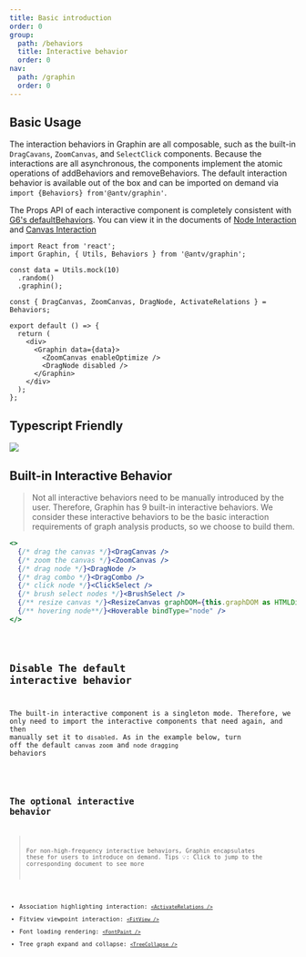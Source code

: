 ```yaml
---
title: Basic introduction
order: 0
group:
  path: /behaviors
  title: Interactive behavior
  order: 0
nav:
  path: /graphin
  order: 0
---
```


## Basic Usage

The interaction behaviors in Graphin are all composable, such as the built-in `DragCavans`, `ZoomCanvas`, and `SelectClick` components. Because the interactions are all asynchronous, the components implement the atomic operations of addBehaviors and removeBehaviors. The default interaction behavior is available out of the box and can be imported on demand via `import {Behaviors} from'@antv/graphin'`.

The Props API of each interactive component is completely consistent with [G6's defaultBehaviors](https://g6.antv.vision/en/docs/manual/middle/states/defaultBehavior). You can view it in the documents of [Node Interaction](/en-US/graphin/behaviors/node) and [Canvas Interaction](/en-US/graphin/behaviors/canvas)

```tsx | pure
import React from 'react';
import Graphin, { Utils, Behaviors } from '@antv/graphin';

const data = Utils.mock(10)
  .random()
  .graphin();

const { DragCanvas, ZoomCanvas, DragNode, ActivateRelations } = Behaviors;

export default () => {
  return (
    <div>
      <Graphin data={data}>
        <ZoomCanvas enableOptimize />
        <DragNode disabled />
      </Graphin>
    </div>
  );
};
```

## Typescript Friendly

![](https://gw.alipayobjects.com/mdn/rms_402c1a/afts/img/A*xpoaRpOGme4AAAAAAAAAAAAAARQnAQ)

## Built-in Interactive Behavior

> Not all interactive behaviors need to be manually introduced by the user. Therefore, Graphin has 9 built-in interactive behaviors. We consider these interactive behaviors to be the basic interaction requirements of graph analysis products, so we choose to build them.

```jsx | pure
<>
  {/* drag the canvas */}<DragCanvas />
  {/* zoom the canvas */}<ZoomCanvas />
  {/* drag node */}<DragNode />
  {/* drag combo */}<DragCombo />
  {/* click node */}<ClickSelect />
  {/* brush select nodes */}<BrushSelect />
  {/** resize canvas */}<ResizeCanvas graphDOM={this.graphDOM as HTMLDivElement} />
  {/** hovering node**/}<Hoverable bindType="node" />
</>
```

<code src='./demos/index.tsx'>

## Disable The default interactive behavior

The built-in interactive component is a singleton mode. Therefore, we only need to import the interactive components that need again, and then manually set it to `disabled`. As in the example below, turn off the default `canvas zoom` and `node dragging` behaviors

<code src='./demos/disabled.tsx'>

## The optional interactive behavior

> For non-high-frequency interactive behaviors, Graphin encapsulates these for users to introduce on demand. Tips 💡: Click to jump to the corresponding document to see more

- Association highlighting interaction: [`<ActivateRelations />`](/en-US/graphin/behaviors/node#activaterelations)
- Fitview viewpoint interaction: [`<FitView />`](/en-US/graphin/behaviors/canvas#fitview)
- Font loading rendering: [`<FontPaint />`](/en-US/graphin/behaviors/node#fontpaint)
- Tree graph expand and collapse: [`<TreeCollapse />`](/en-US/graphin/behaviors/node#treecollapse)
